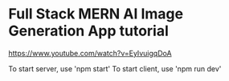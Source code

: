 # Full Stack MERN AI Image Generation App tutorial
 https://www.youtube.com/watch?v=EyIvuigqDoA

To start server, use 'npm start'
To start client, use 'npm run dev'